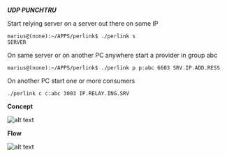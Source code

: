 ***UDP PUNCHTRU***


Start relying server on a server out there on some IP

```
marius@(none):~/APPS/perlink$ ./perlink s
SERVER  
```

On same server or on another PC anywhere start a provider in group abc

```
marius@(none):~/APPS/perlink$ ./perlink p p:abc 6603 SRV.IP.ADD.RESS

```
On another PC start one or more consumers

```
./perlink c c:abc 3003 IP.RELAY.ING.SRV

```

**Concept**



![alt text](https://raw.githubusercontent.com/comarius/perlink/master/doc/concept.png "concept")


**Flow**

![alt text](https://github.com/comarius//perlink/master/doc/flow.png "flow")



